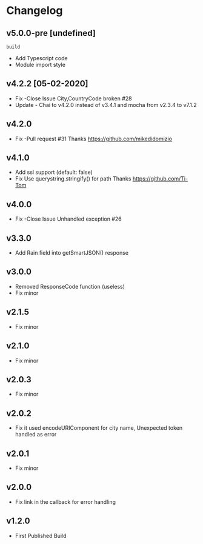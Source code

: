 # Changelog

<!-- ## Unreleased -->
<!-- Add new, unreleased items here. -->
## v5.0.0-pre [undefined]
`build`
  - Add Typescript code 
  - Module import style 

## v4.2.2 [05-02-2020]
  - Fix -Close Issue City,CountryCode broken #28
  - Update - Chai to v4.2.0 instead of v3.4.1 and mocha from v2.3.4 to v7.1.2

## v4.2.0
  - Fix -Pull request #31 Thanks https://github.com/mikedidomizio

## v4.1.0 
  - Add ssl support (default: false)
  - Fix Use querystring.stringify() for path Thanks https://github.com/Ti-Tom

## v4.0.0
  - Fix -Close Issue Unhandled exception #26

## v3.3.0
  - Add Rain field into getSmartJSON() response

## v3.0.0 
  - Removed ResponseCode function (useless)
  - Fix minor 

## v2.1.5
  - Fix minor

## v2.1.0
  - Fix minor

## v2.0.3
  - Fix minor

## v2.0.2
  - Fix it used encodeURIComponent for city name, Unexpected token handled as error

## v2.0.1
  - Fix minor

## v2.0.0
  - Fix link in the callback for error handling 

## v1.2.0
  - First Published Build 